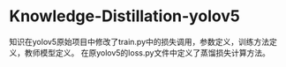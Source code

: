 # Knowledge-Distillation-yolov5
知识在yolov5原始项目中修改了train.py中的损失调用，参数定义，训练方法定义，教师模型定义。
在原yolov5的loss.py文件中定义了蒸馏损失计算方法。
